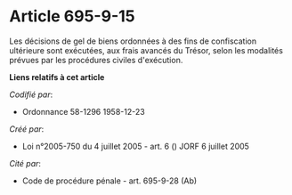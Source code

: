 # Article 695-9-15

Les décisions de gel de biens ordonnées à des fins de confiscation ultérieure sont exécutées, aux frais avancés du Trésor,
selon les modalités prévues par les procédures civiles d'exécution.

**Liens relatifs à cet article**

_Codifié par_:

  - Ordonnance 58-1296 1958-12-23

_Créé par_:

  - Loi n°2005-750 du 4 juillet 2005 - art. 6 () JORF 6 juillet 2005

_Cité par_:

  - Code de procédure pénale - art. 695-9-28 (Ab)
